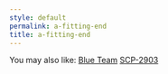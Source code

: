 ```yaml
---
style: default
permalink: a-fitting-end
title: a-fitting-end
---
```

You may also like:
[Blue Team](http://scp-wiki.net/blue-team)
[SCP-2903](http://scp-wiki.net/scp-2903)